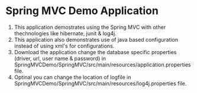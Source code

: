 Spring MVC Demo Application
=============
1. This application demostrates using the Spring MVC with other thechnologies like hibernate, junit & log4j.
2. This application also demonstrates use of java based configuration instead of using xml's for configurations.
3. Download the application change the database specific properties (driver, url, user name & password) in 
   SpringMVCDemo/SpringMVC/src/main/resources/application.properties file.
4. Optinal you can change the location of logfile in SpringMVCDemo/SpringMVC/src/main/resources/log4j.properties file.

